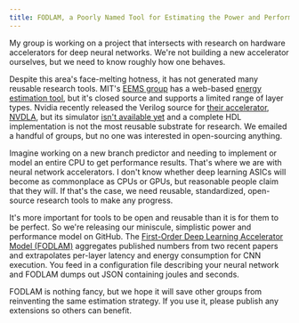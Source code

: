 ```yaml
---
title: FODLAM, a Poorly Named Tool for Estimating the Power and Performance of Deep Learning Accelerators
---
```

My group is working on a project that intersects with research on hardware accelerators for deep neural networks. We're not building a new accelerator ourselves, but we need to know roughly how one behaves.

Despite this area's face-melting hotness, it has not generated many reusable research tools. MIT's [EEMS group][eems] has a web-based [energy estimation tool][eemstool], but it's closed source and supports a limited range of layer types. Nvidia recently released the Verilog source for [their accelerator, NVDLA][nvdla], but its simulator [isn't available yet][nvdla-cmod] and a complete HDL implementation is not the most reusable substrate for research. We emailed a handful of groups, but no one was interested in open-sourcing anything.

[nvdla-cmod]: https://github.com/nvdla/hw/blob/7c769aa9a62f209a0487bd383eb046bebdf676b6/cmod/README.md
[nvdla]: http://nvdla.org
[eemstool]: https://energyestimation.mit.edu
[eems]: http://www.rle.mit.edu/eems/

Imagine working on a new branch predictor and needing to implement or model an entire CPU to get performance results. That's where we are with neural network accelerators. I don't know whether deep learning ASICs will become as commonplace as CPUs or GPUs, but reasonable people claim that they will. If that's the case, we need reusable, standardized, open-source research tools to make any progress.

It's more important for tools to be open and reusable than it is for them to be perfect. So we're releasing our miniscule, simplistic power and performance model on GitHub. The [First-Order Deep Learning Accelerator Model (FODLAM)][fodlam] aggregates published numbers from two recent papers and extrapolates per-layer latency and energy consumption for CNN execution. You feed in a configuration file describing your neural network and FODLAM dumps out JSON containing joules and seconds.

FODLAM is nothing fancy, but we hope it will save other groups from reinventing the same estimation strategy. If you use it, please publish any extensions so others can benefit.

[fodlam]: https://github.com/cucapra/fodlam
